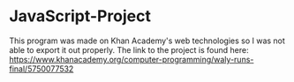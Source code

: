 # JavaScript-Project
This program was made on Khan Academy's web technologies so I was not able to export it out properly. The link to the project is found here: https://www.khanacademy.org/computer-programming/waly-runs-final/5750077532
